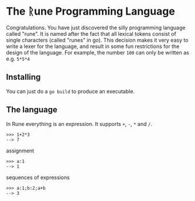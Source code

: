 # The ᚱune Programming Language

Congratulations. You have just discovered the silly programming language called "rune". It is named after the fact that all lexical tokens consist of single characters (called "runes" in go). This decision makes it very easy to write a lexer for the language, and result in some fun restrictions for the design of the language. For example, the number `100` can only be written as e.g. `5*5*4`

## Installing

You can just do a `go build` to produce an executable.

## The language

In Rune everything is an expression. It supports `+`, `-`, `*` and `/`.

    >>> 1+2*3
    --> 7

assignment

    >>> a:1
    --> 1

sequences of expressions

    >>> a:1;b:2;a+b
    --> 3
